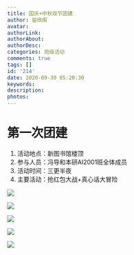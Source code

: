 ```yaml
---
title: 国庆+中秋双节团建
author: 留欣阁
avatar: 
authorLink: 
authorAbout: 
authorDesc: 
categories: 班级活动
comments: true
tags: []
id: '214'
date: 2020-09-30 05:20:30
keywords:
description:
photos:
---
```


# 第一次团建

1.  活动地点：新图书馆楼顶
2.  参与人员：冯导和本研AI2001班全体成员
3.  活动时间：三更半夜
4.  主要活动：抢红包大战+真心话大冒险

![](https://cdn.jsdelivr.net/gh/aiupc/drawingbed/img/Thumb640757809621-4c79ab69-20b8-3a26-9462-256cb2efa555-300x225.jpg)

![](https://cdn.jsdelivr.net/gh/aiupc/drawingbed/img/42bb0f5a6eeb9334-300x225.jpg)

![](https://cdn.jsdelivr.net/gh/aiupc/drawingbed/img/c20b899102d7b08-300x225.jpg)

![](https://www.aiupc.xyz/wp-content/uploads/2020/10/IMG_20200930_193101-300x225.jpg)

![](https://cdn.jsdelivr.net/gh/aiupc/drawingbed/img/IMG_20200930_193055-300x225.jpg)